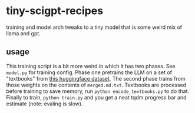 # tiny-scigpt-recipes
training and model arch tweaks to a tiny model that is some weird mix of llama and gpt. 
## usage
This training script is a bit more weird in which it has two phases. See `model.py` for training config. Phase one pretrains the LLM on a set of "textbooks" from [this huggingface dataset](https://huggingface.co/datasets/nampdn-ai/tiny-textbooks). The second phase trains from those weights on the contents of `merged.md.txt`. Textbooks are processed before training to save memory, run `python encode_textbooks.py` to do that. Finally to train, `python train.py` and you get a neat tqdm progress bar and estimate (note: evaling is slow).
